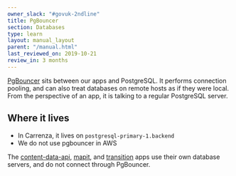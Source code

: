 ```yaml
---
owner_slack: "#govuk-2ndline"
title: PgBouncer
section: Databases
type: learn
layout: manual_layout
parent: "/manual.html"
last_reviewed_on: 2019-10-21
review_in: 3 months
---
```


[PgBouncer](https://pgbouncer.github.io/) sits between our apps and PostgreSQL.
It performs connection pooling, and can also treat databases on remote hosts as
if they were local. From the perspective of an app, it is talking to a regular
PostgreSQL server.

## Where it lives

* In Carrenza, it lives on `postgresql-primary-1.backend`
* We do not use pgbouncer in AWS

The [content-data-api](/apps/content-data-api.html),
[mapit](/apps/mapit.html), and [transition](/apps/transition.html)
apps use their own database servers, and do not connect through PgBouncer.
